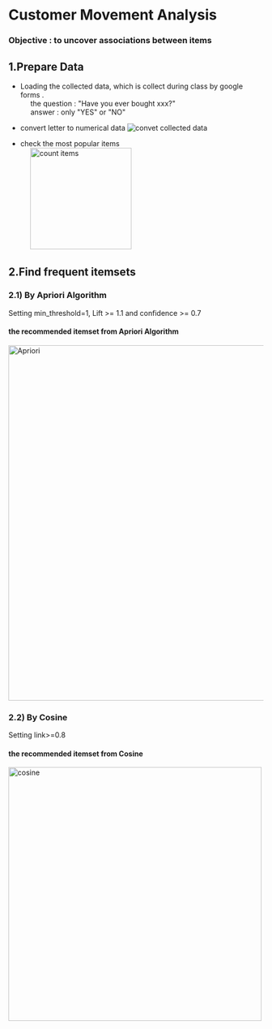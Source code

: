 # Customer Movement Analysis

### Objective : to uncover associations between items

## 1.Prepare Data
- Loading the collected data, which is collect during class by google forms .<br>
&nbsp;&nbsp;&nbsp;&nbsp; the question : "Have you ever bought xxx?" <br>
&nbsp;&nbsp;&nbsp;&nbsp;    answer    :  only "YES" or "NO"
    
    
- convert letter to numerical data 
![convet collected data](https://user-images.githubusercontent.com/56682174/147476812-2f29dd65-f0cf-4f10-b0f6-79bc4f166a03.png)
- check the most popular items <br>
&nbsp;&nbsp;&nbsp;&nbsp; <img width="200" alt="count items" src="https://user-images.githubusercontent.com/56682174/147598357-98b8687f-1e30-422c-87b7-625f2921cc8e.png">


## 2.Find frequent itemsets
### 2.1) By Apriori Algorithm
Setting min_threshold=1, Lift >= 1.1 and confidence >= 0.7

#### the recommended itemset from Apriori Algorithm
<img width="700" alt="Apriori" src="https://user-images.githubusercontent.com/56682174/147598552-070af1e5-8230-4952-b77a-c9ae4358913e.png">


### 2.2) By Cosine
Setting link>=0.8

#### the recommended itemset from Cosine

<img width="500" alt="cosine" src="https://user-images.githubusercontent.com/56682174/147598736-2b00b7b1-3edc-4960-b412-ee61fd30e304.png">
